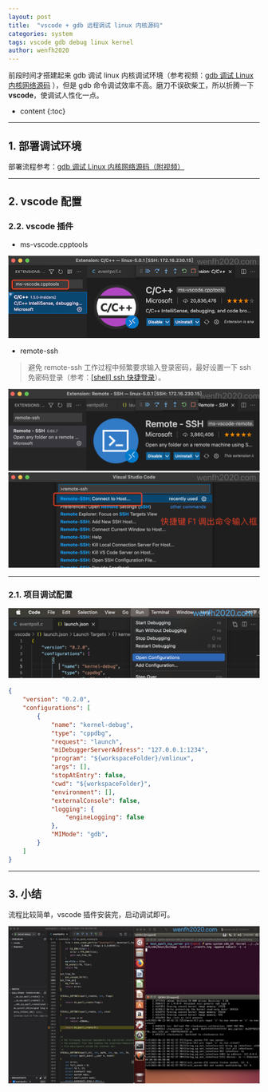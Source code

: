```yaml
---
layout: post
title:  "vscode + gdb 远程调试 linux 内核源码"
categories: system
tags: vscode gdb debug linux kernel
author: wenfh2020
---
```


前段时间才搭建起来 gdb 调试 linux 内核调试环境（参考视频：[gdb 调试 Linux 内核网络源码](https://www.bilibili.com/video/bv1cq4y1E79C) ），但是 gdb 命令调试效率不高。磨刀不误砍柴工，所以折腾一下 **vscode**，使调试人性化一点。



* content
{:toc}

---

## 1. 部署调试环境

部署流程参考：[gdb 调试 Linux 内核网络源码（附视频）](https://wenfh2020.com/2021/05/19/gdb-kernel-networking/)

---

## 2. vscode 配置

### 2.2. vscode 插件

* ms-vscode.cpptools

<div align=center><img src="/images/2021-06-23-13-17-05.png" data-action="zoom"/></div>

* remote-ssh

> 避免 remote-ssh 工作过程中频繁要求输入登录密码，最好设置一下 ssh 免密码登录（参考：[[shell] ssh 快捷登录](https://wenfh2020.com/2020/01/07/ssh-quick-login/)）。

<div align=center><img src="/images/2021-06-23-13-18-31.png" data-action="zoom"/></div>

<div align=center><img src="/images/2021-06-23-13-42-26.png" data-action="zoom"/></div>

---

### 2.1. 项目调试配置

<div align=center><img src="/images/2021-06-23-13-15-06.png" data-action="zoom"/></div>

```json
{
    "version": "0.2.0",
    "configurations": [
        {
            "name": "kernel-debug",
            "type": "cppdbg",
            "request": "launch",
            "miDebuggerServerAddress": "127.0.0.1:1234",
            "program": "${workspaceFolder}/vmlinux",
            "args": [],
            "stopAtEntry": false,
            "cwd": "${workspaceFolder}",
            "environment": [],
            "externalConsole": false,
            "logging": {
                "engineLogging": false
            },
            "MIMode": "gdb",
        }
    ]
}
```

---

## 3. 小结

流程比较简单，vscode 插件安装完，启动调试即可。

<div align=center><img src="/images/2021-06-23-12-48-59.jpeg" data-action="zoom"/></div>
